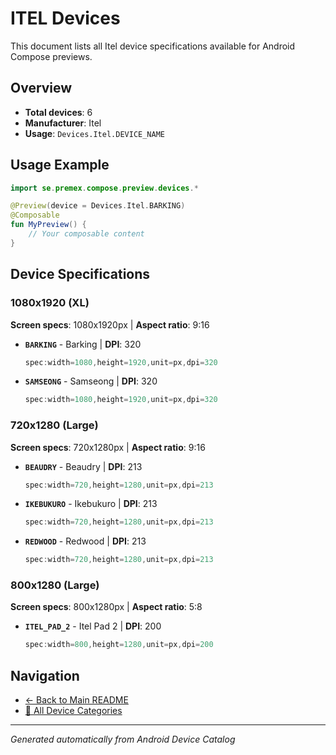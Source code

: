 # ITEL Devices

This document lists all Itel device specifications available for Android Compose previews.

## Overview

- **Total devices**: 6
- **Manufacturer**: Itel
- **Usage**: `Devices.Itel.DEVICE_NAME`

## Usage Example

```kotlin
import se.premex.compose.preview.devices.*

@Preview(device = Devices.Itel.BARKING)
@Composable
fun MyPreview() {
    // Your composable content
}
```

## Device Specifications

### 1080x1920 (XL)

**Screen specs**: 1080x1920px | **Aspect ratio**: 9:16

- **`BARKING`** - Barking | **DPI**: 320
  ```kotlin
  spec:width=1080,height=1920,unit=px,dpi=320
  ```

- **`SAMSEONG`** - Samseong | **DPI**: 320
  ```kotlin
  spec:width=1080,height=1920,unit=px,dpi=320
  ```

### 720x1280 (Large)

**Screen specs**: 720x1280px | **Aspect ratio**: 9:16

- **`BEAUDRY`** - Beaudry | **DPI**: 213
  ```kotlin
  spec:width=720,height=1280,unit=px,dpi=213
  ```

- **`IKEBUKURO`** - Ikebukuro | **DPI**: 213
  ```kotlin
  spec:width=720,height=1280,unit=px,dpi=213
  ```

- **`REDWOOD`** - Redwood | **DPI**: 213
  ```kotlin
  spec:width=720,height=1280,unit=px,dpi=213
  ```

### 800x1280 (Large)

**Screen specs**: 800x1280px | **Aspect ratio**: 5:8

- **`ITEL_PAD_2`** - Itel Pad 2 | **DPI**: 200
  ```kotlin
  spec:width=800,height=1280,unit=px,dpi=200
  ```

## Navigation

- [← Back to Main README](../../README.md)
- [📱 All Device Categories](../README.md)

---
*Generated automatically from Android Device Catalog*
